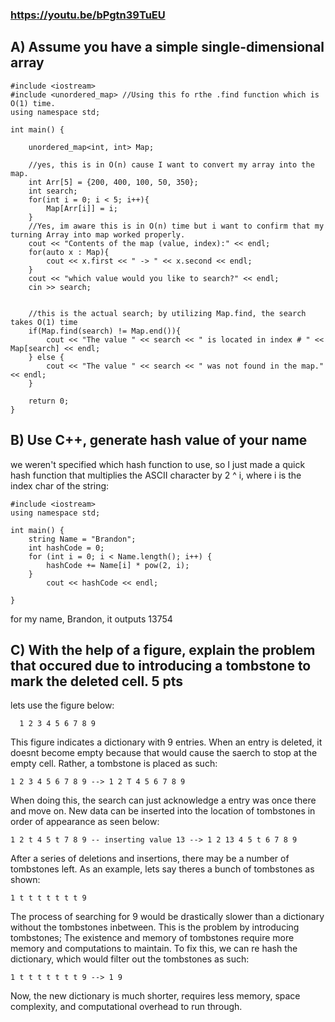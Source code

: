 ### https://youtu.be/bPgtn39TuEU

## A) Assume you have a simple single-dimensional array

```
#include <iostream>
#include <unordered_map> //Using this fo rthe .find function which is O(1) time.
using namespace std;

int main() {

    unordered_map<int, int> Map;

    //yes, this is in O(n) cause I want to convert my array into the map.
    int Arr[5] = {200, 400, 100, 50, 350};
    int search;
    for(int i = 0; i < 5; i++){
        Map[Arr[i]] = i;
    }
    //Yes, im aware this is in O(n) time but i want to confirm that my turning Array into map worked properly.
    cout << "Contents of the map (value, index):" << endl;
    for(auto x : Map){
        cout << x.first << " -> " << x.second << endl;
    }
    cout << "which value would you like to search?" << endl;
    cin >> search;


    //this is the actual search; by utilizing Map.find, the search takes O(1) time 
    if(Map.find(search) != Map.end()){
        cout << "The value " << search << " is located in index # " << Map[search] << endl;
    } else {
        cout << "The value " << search << " was not found in the map." << endl;
    }

    return 0;
}
```
## B) Use C++, generate hash value of your name
we weren't specified which hash function to use, so I just made a quick hash function that multiplies the ASCII character by 2 ^ i, where i is the index char of the string:
```#include <cmath>
#include <iostream>
using namespace std;

int main() {
    string Name = "Brandon";
    int hashCode = 0;
    for (int i = 0; i < Name.length(); i++) {
        hashCode += Name[i] * pow(2, i);
    }
        cout << hashCode << endl;

}
```
for my name, Brandon, it outputs 13754

## C) With the help of a figure, explain the problem that occured due to introducing a tombstone to mark the deleted cell. 5 pts
  lets use the figure below:
  ```
    1 2 3 4 5 6 7 8 9
```
This figure indicates a dictionary with 9 entries. When an entry is deleted, it doesnt become empty because that would cause the saerch to stop at the empty cell. Rather, a tombstone is placed as such:
```
1 2 3 4 5 6 7 8 9 --> 1 2 T 4 5 6 7 8 9
```
When doing this, the search can just acknowledge a entry was once there and move on. New data can be inserted into the location of tombstones in order of appearance as seen below:
```
1 2 t 4 5 t 7 8 9 -- inserting value 13 --> 1 2 13 4 5 t 6 7 8 9
```
After a series of deletions and insertions, there may be a number of tombstones left. As an example, lets say theres a bunch of tombstones as shown:
```
1 t t t t t t t 9
```
The process of searching for 9 would be drastically slower than a dictionary without the tombstones inbetween. This is the problem by introducing tombstones; The existence and memory of tombstones require more memory and computations to maintain. To fix this, we can re hash the dictionary, which would filter out the tombstones as such:
```
1 t t t t t t t 9 --> 1 9
```
Now, the new dictionary is much shorter, requires less memory, space complexity, and computational overhead to run through.

